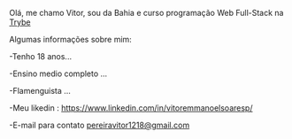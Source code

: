 Olá, me chamo Vitor, sou da Bahia e curso programação Web Full-Stack na [Trybe](https://www.betrybe.com/)

Algumas informações sobre mim:

-Tenho 18 anos...  

-Ensino medio completo ...

-Flamenguista ...

-Meu likedin : https://www.linkedin.com/in/vitoremmanoelsoaresp/

-E-mail para contato pereiravitor1218@gmail.com

<!---
Vitosoaresp/Vitosoaresp is a ✨ special ✨ repository because its `README.md` (this file) appears on your GitHub profile.
You can click the Preview link to take a look at your changes.
--->
